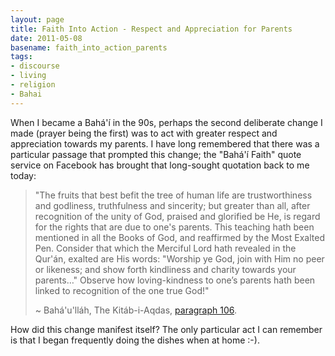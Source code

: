 ```yaml
---
layout: page
title: Faith Into Action - Respect and Appreciation for Parents
date: 2011-05-08
basename: faith_into_action_parents
tags:
- discourse
- living
- religion
- Bahai
---
```


When I became a Bah&aacute;'&iacute; in the 90s, perhaps the second deliberate
change I made (prayer being the first) was to act with greater respect and
appreciation towards my parents. I have long remembered that there was a
particular passage that prompted this change; the "Bah&aacute;'&iacute; Faith"
quote service on Facebook has brought that long-sought quotation back to me
today:

> "The fruits that best befit the tree of human life are trustworthiness and
> godliness, truthfulness and sincerity; but greater than all, after recognition
> of the unity of God, praised and glorified be He, is regard for the rights
> that are due to one's parents. This teaching hath been mentioned in all the
> Books of God, and reaffirmed by the Most Exalted Pen. Consider that which the
> Merciful Lord hath revealed in the Qur'&aacute;n, exalted are His words:
> "Worship ye God, join with Him no peer or likeness; and show forth kindliness
> and charity towards your parents&hellip;" Observe how loving-kindness to
> one&#8217;s parents hath been linked to recognition of the one true God!"
>
> ~ Bah&aacute;'u'll&aacute;h, The Kit&aacute;b-i-Aqdas, <a
> href="http://reference.bahai.org/en/t/b/KA/ka-15.html.utf8?query=loving-kindness|parents&action=highlight#gr209">paragraph
> 106</a>.

How did this change manifest itself? The only particular act I can remember is
that I began frequently doing the dishes when at home :-).
